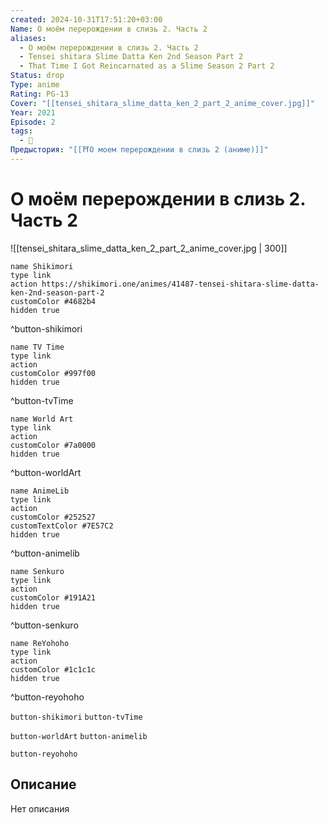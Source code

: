 ```yaml
---
created: 2024-10-31T17:51:20+03:00
Name: О моём перерождении в слизь 2. Часть 2
aliases:
  - О моём перерождении в слизь 2. Часть 2
  - Tensei shitara Slime Datta Ken 2nd Season Part 2
  - That Time I Got Reincarnated as a Slime Season 2 Part 2
Status: drop
Type: anime
Rating: PG-13
Cover: "[[tensei_shitara_slime_datta_ken_2_part_2_anime_cover.jpg]]"
Year: 2021
Episode: 2
tags:
  - 🔞
Предыстория: "[[⛩️О моем перерождении в слизь 2 (аниме)]]"
---
```


# О моём перерождении в слизь 2. Часть 2

![[tensei_shitara_slime_datta_ken_2_part_2_anime_cover.jpg | 300]]

```button
name Shikimori
type link
action https://shikimori.one/animes/41487-tensei-shitara-slime-datta-ken-2nd-season-part-2
customColor #4682b4
hidden true
```
^button-shikimori

```button
name TV Time
type link
action 
customColor #997f00
hidden true
```
^button-tvTime

```button
name World Art
type link
action 
customColor #7a0000
hidden true
```
^button-worldArt

```button
name AnimeLib
type link
action 
customColor #252527
customTextColor #7E57C2
hidden true
```
^button-animelib

```button
name Senkuro
type link
action 
customColor #191A21
hidden true
```
^button-senkuro

```button
name ReYohoho
type link
action 
customColor #1c1c1c
hidden true
```
^button-reyohoho



`button-shikimori` `button-tvTime`

`button-worldArt` `button-animelib`

`button-reyohoho`

## Описание

Нет описания

